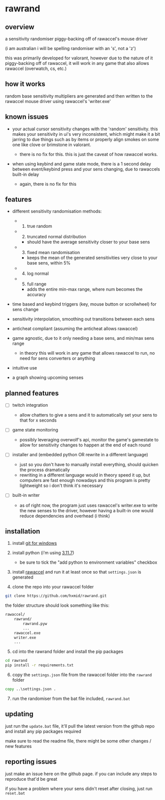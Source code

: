 # rawrand

## overview

a sensitivity randomiser piggy-backing off of rawaccel's mouse driver

(i am australian i will be spelling randomiser with an 's', not a 'z')

this was primarily developed for valorant, however due to the nature of it piggy-backing off of rawaccel, it will work in any game that also allows rawaccel (overwatch, cs, etc.)

## how it works

random base sensitivity multipliers are generated and then written to the rawaccel mouse driver using rawaccel's 'writer.exe'

## known issues

- your actual cursor sensitivity changes with the 'random' sensitivity. this makes your sensitivity in ui's very inconsistent, which might make it a bit jarring to due things such as by items or properly align smokes on some one like clove or brimstone in valorant.
    - there is no fix for this. this is just the caveat of how rawaccel works.

- when using keybind and game state mode, there is a 1 second delay between event/keybind press and your sens changing, due to rawaccels built-in delay
    - again, there is no fix for this

## features

- different sensitivity randomisation methods:

    - 1. true random

    - 2. truncated normal distribution
        - should have the average sensitivity closer to your base sens

    - 3. fixed mean randomisation
        - keeps the mean of the generated sensitivities very close to your base sens, within 5%

    - 4. log normal

    - 5. full range
        - adds the entire min-max range, where num becomes the accuracy

- time based and keybind triggers (key, mouse button or scrollwheel) for sens change

- sensitivity interpolation, smoothing out transitions between each sens

- anticheat compliant (assuming the anticheat allows rawaccel)

- game agnostic, due to it only needing a base sens, and min/max sens range
    - in theory this will work in any game that allows rawaccel to run, no need for sens converters or anything

- intuitive use

- a graph showing upcoming senses

## planned features

- [ ] twitch integration
    - allow chatters to give a sens and it to automatically set your sens to that for x seconds

- [ ] game state monitoring
    - possibly leveraging overwolf's api, monitor the game's gamestate to allow for sensitivity changes to happen at the end of each round

- [ ] installer and (embedded python OR rewrite in a different language)
    - just so you don't have to manually install everything, should quicken the process dramatically
    - rewriting in a different language would in theory speed it up, but computers are fast enough nowadays and this program is pretty lightweight so i don't think it's necessary

- [ ] built-in writer
    - as of right now, the program just uses rawaccel's writer.exe to write the new senses to the driver, however having a built-in one would reduce dependencies and overhead (i think)

## installation

1. install [git for windows](https://git-scm.com/downloads/win)

2. install python (i'm using [3.11.7](https://www.python.org/downloads/release/python-3117/))

    - be sure to tick the "add python to environment variables" checkbox

3. install [rawaccel](https://github.com/a1xd/rawaccel) and run it at least once so that `settings.json` is generated

4. clone the repo into your rawaccel folder

```sh
git clone https://github.com/hxmid/rawrand.git
```

the folder structure should look something like this:

```sh
rawaccel/
    rawrand/
        rawrand.pyw
        ...
    rawaccel.exe
    writer.exe
    ...
```

5. cd into the rawrand folder and install the pip packages

```sh
cd rawrand
pip install -r requirements.txt
```

6. copy the `settings.json` file from the rawaccel folder into the `rawrand` folder

```bat
copy ..\settings.json .
```

7. run the randomiser from the bat file included, `rawrand.bat`

## updating

just run the `update.bat` file, it'll pull the latest version from the github repo and install any pip packages required

make sure to read the readme file, there might be some other changes / new features


## reporting issues

just make an issue here on the github page. if you can include any steps to reproduce that'd be great

if you have a problem where your sens didn't reset after closing, just run `reset.bat`

